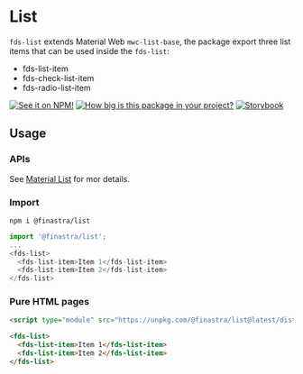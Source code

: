 # List

`fds-list` extends Material Web `mwc-list-base`, the package export three list items that can be used inside the `fds-list`:
- fds-list-item
- fds-check-list-item
- fds-radio-list-item


[![See it on NPM!](https://img.shields.io/npm/v/@finastra/list?style=for-the-badge)](https://www.npmjs.com/package/@finastra/list)
[![How big is this package in your project?](https://img.shields.io/bundlephobia/minzip/@finastra/list?style=for-the-badge)](https://bundlephobia.com/result?p=@finastra/list')
[![Storybook](https://shields.io/badge/-Play%20with%20this%20web%20component-2a0481?logo=storybook&style=for-the-badge)](https://finastra.github.io/finastra-design-system/?path=/story/components-list--default)

## Usage

### APIs

See [Material List](https://github.com/material-components/material-web/tree/mwc/packages/list#api) for mor details.

### Import

```
npm i @finastra/list
```

```ts
import '@finastra/list';
...
<fds-list>
  <fds-list-item>Item 1</fds-list-item>
  <fds-list-item>Item 2</fds-list-item>
</fds-list>
```

### Pure HTML pages

```html
<script type="module" src="https://unpkg.com/@finastra/list@latest/dist/src/index.js?module"></script>

<fds-list>
  <fds-list-item>Item 1</fds-list-item>
  <fds-list-item>Item 2</fds-list-item>
</fds-list>
```
